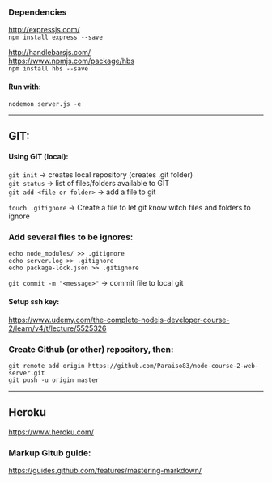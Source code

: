 ### Dependencies
http://expressjs.com/ <br/>
`npm install express --save`<br/>


http://handlebarsjs.com/ <br/>
https://www.npmjs.com/package/hbs <br/>
`npm install hbs --save`


#### Run with:
`nodemon server.js -e`

---
## GIT:

#### Using GIT (local):
`git init`        -> creates local repository (creates .git folder) <br/>
`git status`      -> list of files/folders available to GIT <br/>
`git add <file or folder>`  -> add a file to git <br/>

`touch .gitignore`  -> Create a file to let git know witch files and folders to ignore <br/>

### Add several files to be ignores:
```
echo node_modules/ >> .gitignore
echo server.log >> .gitignore
echo package-lock.json >> .gitignore
```

`git commit -m "<message>"`   -> commit file to local git

#### Setup ssh key:
https://www.udemy.com/the-complete-nodejs-developer-course-2/learn/v4/t/lecture/5525326

### Create Github (or other) repository, then:
```
git remote add origin https://github.com/Paraiso83/node-course-2-web-server.git
git push -u origin master
```


---
## Heroku

https://www.heroku.com/















### Markup Gitub guide:
https://guides.github.com/features/mastering-markdown/